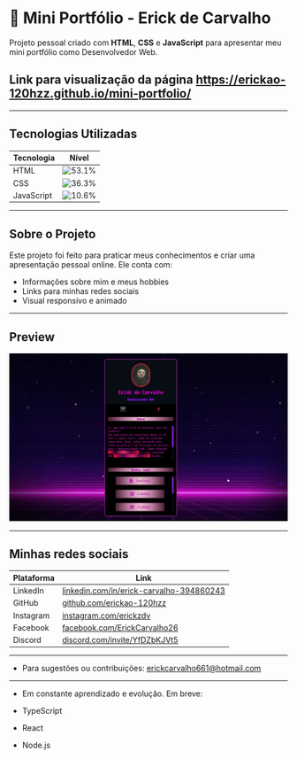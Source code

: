 # 🚀 Mini Portfólio - Erick de Carvalho

Projeto pessoal criado com **HTML**, **CSS** e **JavaScript** para apresentar meu mini portfólio como Desenvolvedor Web.

## Link para visualização da página https://erickao-120hzz.github.io/mini-portfolio/

---

## Tecnologias Utilizadas

| Tecnologia | Nível                                                     |
| ---------- | --------------------------------------------------------- |
| HTML       | ![53.1%](https://img.shields.io/badge/-100%25-brightgreen) |
| CSS        | ![36.3%](https://img.shields.io/badge/-90%25-green)         |
| JavaScript | ![10.6%](https://img.shields.io/badge/-75%25-yellow)        |

---

## Sobre o Projeto

Este projeto foi feito para praticar meus conhecimentos e criar uma apresentação pessoal online. Ele conta com:

- Informações sobre mim e meus hobbies
- Links para minhas redes sociais
- Visual responsivo e animado

---

##  Preview

![Preview do Projeto](./src/imagens/imagem-projeto.jpg)

---

## Minhas redes sociais

| Plataforma | Link                                                                                              |
| ---------- | ------------------------------------------------------------------------------------------------- |
| LinkedIn   | [linkedin.com/in/erick-carvalho-394860243](https://www.linkedin.com/in/erick-carvalho-394860243/) |
| GitHub     | [github.com/erickao-120hzz](https://github.com/erickao-120hzz)                                    |
| Instagram  | [instagram.com/erickzdv](https://www.instagram.com/tio.erickao)                                      |
| Facebook   | [facebook.com/ErickCarvalho26](https://www.facebook.com/ErickCarvalho26)                          |
| Discord    | [discord.com/invite/YfDZbKJVt5](https://discord.com/invite/YfDZbKJVt5)                            |

---

- Para sugestões ou contribuições: erickcarvalho661@hotmail.com

---

- Em constante aprendizado e evolução. Em breve:

- TypeScript
- React
- Node.js
